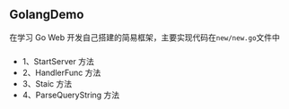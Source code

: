 ## GolangDemo

在学习 Go Web 开发自己搭建的简易框架，主要实现代码在`new/new.go`文件中

### 
- 1、StartServer 方法
- 2、HandlerFunc 方法
- 3、Staic 方法
- 4、ParseQueryString 方法
